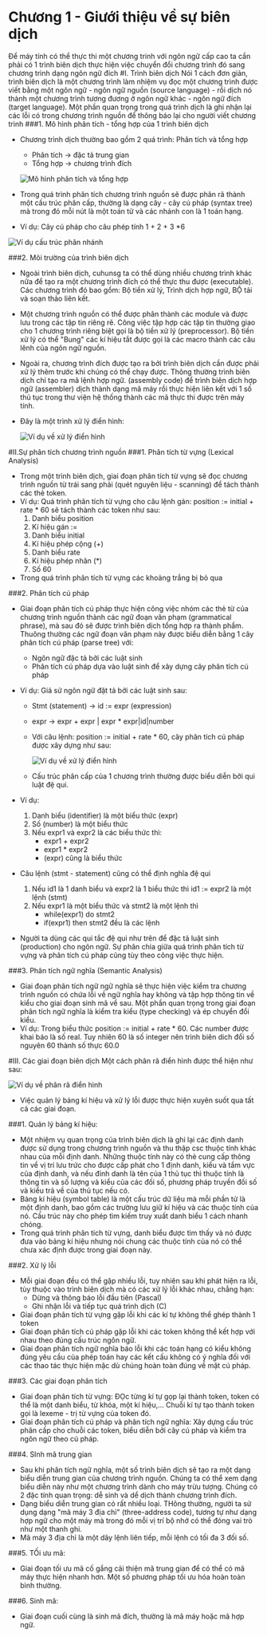 Chương 1 - Giưới thiệu về sự biên dịch
====================================================
Để máy tính có thể thực thi một chương trinh với ngôn ngữ cấp cao ta cần phải có 1 trình biên dịch thực hiện việc chuyển đổi chương trình đó sang chương trình dạng
ngôn ngữ đích
#I. Trình biên dịch
Nói 1 cách đơn giản, trình biên dịch là một chương trình làm nhiệm vụ đọc một chương trình được viết bằng một ngôn ngữ - ngôn ngữ nguồn (source language) - rồi
dịch nó thành một chương trình tương đương ở ngôn ngữ khác - ngôn ngữ đích (target language). Một phần quan trọng trong quá trình dịch là ghi nhận lại các lỗi
có trong chương trình nguồn để thông báo lại cho người viết chương trình
###1. Mô hình phân tích - tổng hợp của 1 trình biên dịch
   * Chương trình dịch thường bao gồm 2 quá trình: Phân tích và tổng hợp
     - Phân tích -> đặc tả trung gian
     - Tổng hợp -> chương trình đích
     
     ![Mô hình phân tích và tổng hợp](https://dataforall.azurewebsites.net/trinhbiendich/c1/Mohinhphantichtonghop.png)
    
   * Trong quá trình phân tích chương trình nguồn sẽ được phân rã thành một cấu trúc phân cấp, thường là dạng cây - cây cú pháp (syntax tree) mà trong đó mỗi
   nút là một toán tử và các nhánh con là 1 toán hạng.
   * Ví dụ: Cây cú pháp cho câu phép tính 1 + 2 + 3 *6
   
   ![Ví dụ cấu trúc phân nhánh](https://dataforall.azurewebsites.net/trinhbiendich/c1/viducautrucphannhanh.png)
   
###2. Môi trường của trình biên dịch
   * Ngoài trình biên dịch, cuhunsg ta có thể dùng nhiều chương trình khác nữa để tạo ra một chương trình đích có thể thực thu được (executable). Các chương trình
   đó bao gồm: Bộ tiền xử lý, Trình dịch hợp ngữ, BỘ tải và soạn thảo liên kết. 
   * Một chương trình nguồn có thể được phân thành các module và được lưu trong các tập tin riêng rẽ. Công việc tập hợp các tập tin thường giao cho 1 chương
   trình riêng biệt gọi là bộ tiền xử lý (preprocessor). Bộ tiền xử lý có thể "Bung" các kí hiệu tắt được gọi là các macro thành các  câu lênh của ngôn ngữ
   nguồn. 
   * Ngoài ra, chương trình đích được tạo ra bởi trình biên dịch cần được phải xử lý thêm trước khi chúng có thể chạy được. Thông thường trình biên dịch chỉ
   tạo ra mã lệnh hợp ngữ. (assembly code) để trình biên dịch hợp ngữ (assembler) dịch thành dạng mã máy rồi thực hiện liên kết với 1 số thủ tục trong thư viện
   hệ thống thành các mã thực thi được trên máy tính. 
   * Đây là một trình xử lý điển hình:
   
        ![Ví dụ về xử lý điển hình](https://dataforall.azurewebsites.net/trinhbiendich/c1/XuLyDienHinh.png)
    
#II.Sự phân tích chương trình nguồn
###1. Phân tích từ vựng (Lexical Analysis)    
  * Trong một trình biên dịch, giai đoạn phân tích từ vựng sẽ đọc chương trình nguồn từ trái sang phải (quét nguyên liệu - scanning) để tách thành các thẻ
  token.
  * Ví dụ: Quá trình phân tích từ vựng cho câu lệnh gán: position := initial + rate * 60 sẽ tách thành các token như sau:
    1. Danh biểu position
    2. Kí hiệu gán :=
    3. Danh biểu initial
    4. Kí hiệu phép cộng (+)
    5. Danh biểu rate
    6. Kí hiệu phép nhân (*)
    7. Số 60
  * Trong quá trình phân tích từ vựng các khoảng trắng bị bỏ qua
    
###2. Phân tích cú pháp
  * Giai đoạn phân tích cú pháp thực hiện công việc nhóm các thẻ từ của chương trình nguồn thành các ngữ đoạn văn phạm (grammatical phrase), mà sau đó sẽ 
  được trình biên dịch tổng hợp ra thành phẩm. Thuông thường các ngữ đoạn văn phạm này được biểu diễn bằng 1 cây phân tích cú pháp (parse tree) với:
    + Ngôn ngữ đặc tả bởi các luật sinh
    + Phân tích cú pháp dựa vào luật sinh để xây dựng cây phân tích cú pháp
    
  * Ví dụ: Giả sử ngôn ngữ đặt tả bởi các luật sinh sau:
    + Stmt (statement) -> id := expr (expression)
    + expr -> expr + expr | expr * expr|id|number
    
    + Với câu lệnh: position := initial + rate * 60, cây phân tích cú pháp được xây dựng như sau:
    
        ![Ví dụ về xử lý điển hình](https://dataforall.azurewebsites.net/trinhbiendich/c1/cayphantich1.png)
     
    + Cấu trúc phân cấp của 1 chương trình thường được biểu diễn bởi qui luật đệ qui.
    
  * Ví dụ:
     1. Danh biểu (identifier) là một biểu thức (expr)
     2. Số (number) là một biểu thức 
     3. Nếu expr1 và expr2 là các biểu thức thì:
         + expr1 + expr2
         + expr1 * expr2
         + (expr) 
     cũng là biểu thức
     
  * Câu lệnh (stmt - statement) cũng có thể định nghĩa đệ qui
     1. Nếu id1 là 1 danh biểu và expr2 là 1 biểu thức thì id1 := expr2 là một lệnh (stmt)
     2. Nếu expr1 là một biểu thức và stmt2 là một lệnh thì 
        + while(expr1) do stmt2
        + if(expr1) then stmt2
     đều là các lệnh
  
  * Người ta dùng các qui tắc đệ qui như trên để đặc tả luật sinh (production) cho ngôn ngữ. Sự phân chia giữa quá trình phân tích từ vựng và phân tích 
  cú pháp cũng tùy theo công việc thực hiện. 
  
###3. Phân tích ngữ nghĩa (Semantic Analysis)
  * Giai đoạn phân tích ngữ ngữ nghĩa sẽ thực hiện việc kiểm tra chương trình nguồn có chứa lỗi về ngữ nghĩa hay không và tập hợp thông tin về kiểu cho giai
  đoạn sinh mã về sau. Một phần quan trọng trong giai đoạn phân tích ngữ nghĩa là kiểm tra kiểu (type checking) và ép chuyển đổi kiểu.
  * Ví dụ: Trong biểu thức position := initial + rate * 60. Các number được khai báo là số real. Tuy nhiên 60 là số integer nên trình biên dich đổi số
  nguyên 60 thành số thực 60.0
  
#III. Các giai đoạn biên dịch
Một cách phân rã điển hình được thể hiện như sau:

![Ví dụ về phân rã điển hình](https://dataforall.azurewebsites.net/trinhbiendich/c1/cacgiaidoanchuongtrinhdich.png)

  * Việc quản lý bảng kí hiệu và xử lý lỗi được thực hiện xuyên suốt qua tất cả các giai đoạn.
  
###1. Quản lý bảng kí hiệu:
  * Một nhiệm vụ quan trọng của trình biên dịch là ghi lại các định danh được sử dụng trong chương trình nguồn và thu thập csc thuộc tính khác nhau của mỗi định danh.
  Những thuộc tính này có thẻ cung cấp thông tin về vị trí lưu trức cho được cấp phát cho 1 định danh, kiểu và tầm vực của định danh, và nếu đinh danh là tên
  của 1 thủ tục thì thuộc tính là thông tin và số lượng và kiểu của các đối số, phương pháp truyền đối số và kiểu trả về của thủ tục nếu có.
  * Bảng kí hiệu (symbol table) là một cấu trúc dữ liệu mà mỗi phần tử là một định danh, bao gồm các trường lưu giữ kí hiệu và các thuộc tính của nó. Cấu trúc này cho phép
  tìm kiếm truy xuất danh biểu 1 cách nhanh chóng. 
  * Trong quá trình phân tích từ vựng, danh biểu được tìm thấy và nó được đưa vào bảng kí hiệu nhưng nói chung các thuộc tính của nó có thể chưa xác định
  được trong giai đoạn này.
  
###2. Xử lý lỗi
 * Mỗi giai đoạn đều có thể gặp nhiều lỗi, tuy nhiên sau khi phát hiện ra lỗi, tùy thuộc vào trình biên dịch mà có các xử lý lỗi khác nhau, chẳng hạn:
   +  Dừng và thông báo lỗi đầu tiên (Pascal)
   +  Ghi nhận lỗi và tiếp tục quá trình dịch (C)
 * Giai đoạn phân tích từ vựng gặp lỗi khi các kí tự không thể ghép thành 1 token
 * Giai đoạn phân tích cú pháp gặp lỗi khi các token không thể kết hợp với nhau theo đúng cấu trúc ngôn ngữ.
 * Giai đoạn phân tích ngữ nghĩa báo lỗi khi các toán hạng có kiểu không đúng yêu cầu của phép toán hay các kết cấu không có ý nghĩa đối với các thao tác
 thực hiện mặc dù chúng hoàn toàn đúng về mặt cú pháp.
 
###3. Các giai đoạn phân tích
 * Giai đoạn phân tích từ vựng: ĐỌc từng kí tự gọp lại thành token, token có thể là một danh biểu, từ khóa, một kí hiệu,... Chuỗi kí tự tạo thành token gọi
 là lexeme - trị từ vựng của token đó. 
 * Giai đoạn phân tích cú pháp và phân tích ngữ nghĩa: Xây dựng cấu trúc phân cấp cho chuỗi các token, biểu diễn bởi cây cú pháp và kiểm tra ngôn ngữ 
 theo cú pháp.

###4. SInh mã trung gian
  * Sau khi phân tích ngữ nghĩa, một số trình biên dịch sẽ tạo ra một dạng biểu diễn trung gian của chương trình nguồn. Chúng ta có thể xem dạng biểu diễn
  này như một chương trình dành cho máy trừu tượng. Chúng có 2 đặc tính quan trọng: dễ sinh và dể dịch thành chương trình đích. 
  * Dạng biểu diễn trung gian có rất nhiều loại. THông thường, người ta sử dụng dạng "mã máy 3 địa chỉ" (three-address code), tương tự như dạng hợp ngữ cho một
  máy mà trong đó mỗi vị trí bộ nhớ có thể đóng vai trò như một thanh ghi.
  * Mã máy 3 địa chỉ là một dãy lệnh liên tiếp, mỗi lệnh có tối đa 3 đối số. 
  
###5. TỐi ưu mã:
  * Giai đoạn tối ưu mã cố gắng cải thiện mã trung gian để có thể có mã máy thực hiện nhanh hơn. Một số phương pháp tối ưu hóa hoàn toàn bình thường.
  
###6. Sinh mã:
  * Giai đoạn cuối cùng là sinh mã đích, thường là mã máy hoặc mã hợp ngữ. 
  